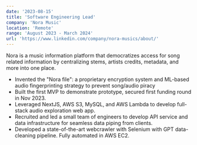 ```yaml
---
date: '2023-08-15'
title: 'Software Engineering Lead'
company: 'Nora Music'
location: 'Remote'
range: 'August 2023 - March 2024'
url: 'https://www.linkedin.com/company/nora-musics/about/'
---
```


Nora is a music information platform that democratizes access for song related information by centralizing stems, artists credits, metadata, and more into one place. 
- Invented the "Nora file": a proprietary encryption system and ML-based audio fingerprinting strategy to prevent song/audio piracy
- Built the first MVP to demonstrate prototype, secured first funding round in Nov 2023.
- Leveraged NextJS, AWS S3, MySQL, and AWS Lambda to develop full-stack audio exploration web app.
- Recruited and led a small team of engineers to develop API service and data infrastructure for seamless data piping from clients.
- Developed a state-of-the-art webcrawler with Selenium with GPT data-cleaning pipeline. Fully automated in AWS EC2.
